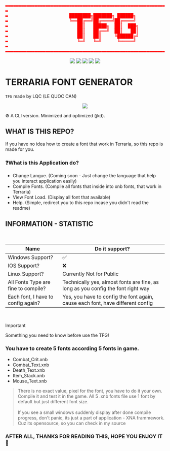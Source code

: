 <pre style="color: red;" color=orange align=center>
▬▬▬▬▬▬▬▬▬▬▬▬▬▬▬▬▬▬▬▬▬▬▬▬▬▬▬▬▬▬▬▬▬▬▬▬▬▬▬▬▬▬▬▬▬▬▬▬▬▬▬▬▬▬▬▬▬▬▬▬▬▬▬▬▬▬▬▬▬▬▬
▬                                                                     ▬
▬                       ████████╗███████╗ ██████╗                     ▬
▬                       ╚══██╔══╝██╔════╝██╔════╝                     ▬
▬                          ██║   █████╗  ██║  ███╗                    ▬
▬                          ██║   ██╔══╝  ██║   ██║                    ▬
▬                          ██║   ██║     ╚██████╔╝                    ▬
▬                          ╚═╝   ╚═╝      ╚═════╝                     ▬
▬                                                                     ▬
▬▬▬▬▬▬▬▬▬▬▬▬▬▬▬▬▬▬▬▬▬▬▬▬▬▬▬▬▬▬▬▬▬▬▬▬▬▬▬▬▬▬▬▬▬▬▬▬▬▬▬▬▬▬▬▬▬▬▬▬▬▬▬▬▬▬▬▬▬▬▬ 
</pre>

<p align="center">

  <img src="https://img.shields.io/github/license/LQCpaka/TerrariaFontGenerator-CLI">
  <img src="https://img.shields.io/badge/XML-Font-blue">
  <img src="https://img.shields.io/badge/Vietnam-⭐_Vietnamese-blue)">
  <img src="https://img.shields.io/badge/Languuage-Csharp-blue)">
  <img src="https://img.shields.io/badge/Application-CLI-blue)">

</p>

# TERRARIA FONT GENERATOR

```TFG``` made by LQC (LE QUOC CAN) <br>

<p align=center>
  <img src="https://github.com/LQCpaka/TerrariaFontGenerator-CLI/blob/master/TerrariaFontGenCLI/Image/readme/imageCLI.png"/>
<p>

⚙️ A CLI version. Minimized and optimized (jkd).

## WHAT IS THIS REPO?

If you have no idea how to create a font that work in Terraria, so this repo is made for you.

### ❓What is this Application do?

- Change Langue. (Coming soon - Just change the language that help you interact application easily)
- Compile Fonts. (Compile all fonts that inside into xnb fonts, that work in Terraria)
- View Font Load. (Display all font that available)
- Help. (Simple, redirect you to this repo incase you didn't read the readme)

## INFORMATION - STATISTIC

<br>

| Name | Do it support? |
| ------------- | ------------- |
| Windows Support? | ✅ |
| IOS Support?  |  ❌ |
| Linux Support? | Currently Not for Public |
| All Fonts Type are fine to compile? | Technically yes, almost fonts are fine, as long as you config the font right way  |
| Each font, I have to config again? | Yes, you have to config the font again, cause each font, have different config |

<br>

> [!IMPORTANT]
> Something you need to know before use the TFG!

### **You have to create 5 fonts according 5 fonts in game.**

- Combat_Crit.xnb
- Combat_Text.xnb
- Death_Text.xnb
- Item_Stack.xnb
- Mouse_Text.xnb

> There is no exact value, pixel for the font, you have to do it your own. Compile it and test it in the game. All 5 .xnb fonts file use 1 font by default but just different font size.<br><br>
> If you see a small windows suddenly display after done compile progress, don't panic, its just a part of application - XNA frammework. Cuz its opensource, so you can check in my source


### AFTER ALL, THANKS FOR READING THIS, HOPE YOU ENJOY IT 💖
